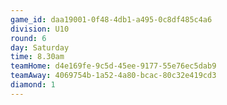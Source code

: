 ```yaml
---
game_id: daa19001-0f48-4db1-a495-0c8df485c4a6
division: U10
round: 6
day: Saturday
time: 8.30am
teamHome: d4e169fe-9c5d-45ee-9177-55e76ec5dab9
teamAway: 4069754b-1a52-4a80-bcac-80c32e419cd3
diamond: 1
---
```

